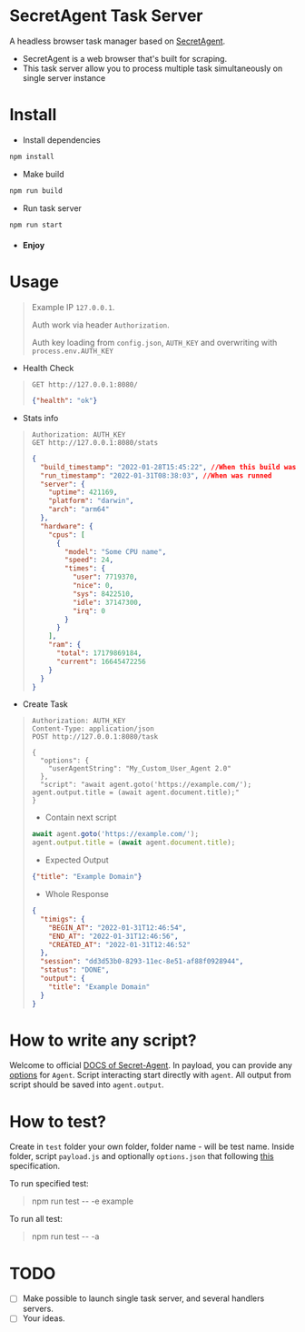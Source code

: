 # SecretAgent Task Server

A headless browser task manager based on [SecretAgent](https://github.com/ulixee/secret-agent).

- SecretAgent is a web browser that's built for scraping.
- This task server allow you to process multiple task simultaneously on single server instance

# Install

- Install dependencies

```bash
npm install
```

- Make build

```bash
npm run build
```

- Run task server

```bash
npm run start
```

- #### Enjoy

# Usage

> Example IP `127.0.0.1`.
>
> Auth work via header `Authorization`.
>
> Auth key loading from `config.json`, `AUTH_KEY` and overwriting with `process.env.AUTH_KEY`

- Health Check

> ```http request 
> GET http://127.0.0.1:8080/
> ```
>
> ```json
> {"health": "ok"}
> ```

- Stats info
> ```http request
> Authorization: AUTH_KEY
> GET http://127.0.0.1:8080/stats
> ```
>
> 
> ```json
> {
>   "build_timestamp": "2022-01-28T15:45:22", //When this build was created
>   "run_timestamp": "2022-01-31T08:38:03", //When was runned
>   "server": {
>     "uptime": 421169,
>     "platform": "darwin",
>     "arch": "arm64"
>   },
>   "hardware": {
>     "cpus": [
>       {
>         "model": "Some CPU name",
>         "speed": 24,
>         "times": {
>           "user": 7719370,
>           "nice": 0,
>           "sys": 8422510,
>           "idle": 37147300,
>           "irq": 0
>         }
>       }
>     ],
>     "ram": {
>       "total": 17179869184,
>       "current": 16645472256
>     }
>   }
> }
> ```
- Create Task
> ```http request
> Authorization: AUTH_KEY
> Content-Type: application/json
> POST http://127.0.0.1:8080/task
> 
> {
>   "options": {
>     "userAgentString": "My_Custom_User_Agent 2.0"
>   },
>   "script": "await agent.goto('https://example.com/'); agent.output.title = (await agent.document.title);"
> }
> ```
> - Contain next script
> ```js
> await agent.goto('https://example.com/');
> agent.output.title = (await agent.document.title);
> ```
> - Expected Output
> ```json
> {"title": "Example Domain"}
> ```
> - Whole Response
> ```json
> {
>   "timigs": {
>     "BEGIN_AT": "2022-01-31T12:46:54",
>     "END_AT": "2022-01-31T12:46:56",
>     "CREATED_AT": "2022-01-31T12:46:52"
>   },
>   "session": "dd3d53b0-8293-11ec-8e51-af88f0928944",
>   "status": "DONE",
>   "output": {
>     "title": "Example Domain"
>   }
> }
> ```

# How to write any script?
Welcome to official [DOCS of Secret-Agent](https://secretagent.dev/docs/).
In payload, you can provide any [options](https://secretagent.dev/docs/basic-interfaces/agent#constructor-1) for `Agent`.
Script interacting start directly with `agent`.
All output from script should be saved into `agent.output`.

# How to test?
Create in `test` folder your own folder, folder name - will be test name.
Inside folder, script `payload.js` and optionally `options.json` that following [this](https://secretagent.dev/docs/basic-interfaces/agent/#constructor-1) specification.

To run specified test:
> npm run test -- -e example 

To run all test:
> npm run test -- -a

# TODO
- [ ] Make possible to launch single task server, and several handlers servers.
- [ ] Your ideas. 
